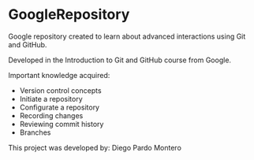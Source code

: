 # GoogleRepository
Google repository created to learn about advanced interactions using Git and GitHub.

Developed in the Introduction to Git and GitHub course from Google.

Important knowledge acquired:
- Version control concepts
- Initiate a repository
- Configurate a repository
- Recording changes
- Reviewing commit history
- Branches

This project was developed by: Diego Pardo Montero